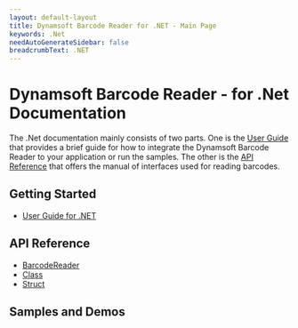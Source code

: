 ```yaml
---
layout: default-layout
title: Dynamsoft Barcode Reader for .NET - Main Page
keywords: .Net
needAutoGenerateSidebar: false
breadcrumbText: .NET
---
```


# Dynamsoft Barcode Reader - for .Net Documentation

The .Net documentation mainly consists of two parts. One is the [User Guide](#getting-started) that provides a brief guide for how to integrate the Dynamsoft Barcode Reader to your application or run the samples. The other is the [API Reference](#api-reference) that offers the manual of interfaces used for reading barcodes.



## Getting Started
- [User Guide for .NET](user-guide.md)

## API Reference
- [BarcodeReader](api-reference/#barcodereader-methods)
- [Class](api-reference/#classes)
- [Struct](api-reference/#structs)

## Samples and Demos
